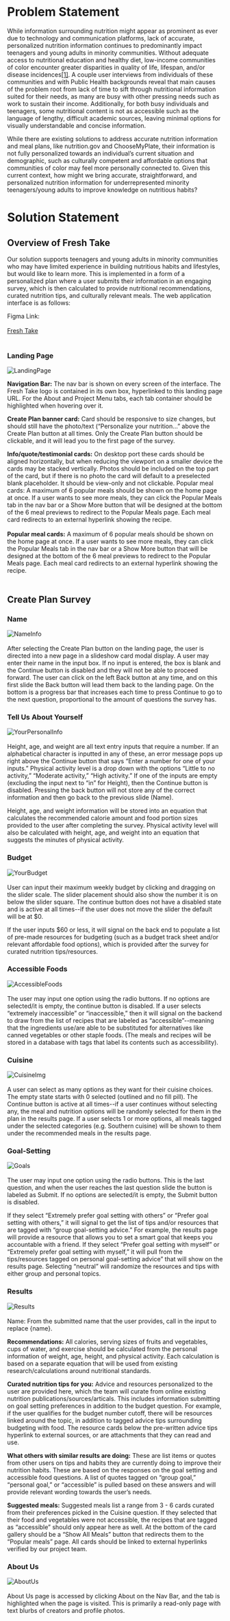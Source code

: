 # Problem Statement

While information surrounding nutrition might appear as prominent as ever due to technology and communication platforms, lack of accurate, personalized nutrition information continues to predominantly impact teenagers and young adults in minority communities. Without adequate access to nutritional education and healthy diet, low-income communities of color encounter greater disparities in quality of life, lifespan, and/or disease incidences[[1]](https://www.ncbi.nlm.nih.gov/pmc/articles/PMC2729116/). A couple user interviews from individuals of these communities and with Public Health backgrounds reveal that main causes of the problem root from lack of time to sift through nutritional information suited for their needs, as many are busy with other pressing needs such as work to sustain their income. Additionally, for both busy individuals and teenagers, some nutritional content is not as accessible such as the language of lengthy, difficult academic sources, leaving minimal options for visually understandable and concise information.

While there are existing solutions to address accurate nutrition information and meal plans, like nutrition.gov and ChooseMyPlate, their information is not fully personalized towards an individual’s current situation and demographic, such as culturally competent and affordable options that communities of color may feel more personally connected to. Given this current context, how might we bring accurate, straightforward, and personalized nutrition information for underrepresented minority teenagers/young adults to improve knowledge on nutritious habits?

# Solution Statement


## Overview of Fresh Take ##
Our solution supports teenagers and young adults in minority communities who may have limited experience in building nutritious habits and lifestyles, but would like to learn more. This is implemented in a form of a personalized plan where a user submits their information in an engaging survey, which is then calculated to provide nutritional recommendations, curated nutrition tips, and culturally relevant meals. The web application interface is as follows:

Figma Link: <br></br> [Fresh Take](https://www.figma.com/file/0rxNfC7CmNp9xTu8dCy3Q0/INFO-442-Design?node-id=12380%3A0)
<br></br>

### Landing Page ###
![LandingPage](img/1_home.png)

 __Navigation Bar:__
The nav bar is shown on every screen of the interface. The Fresh Take logo is contained in its own box, hyperlinked to this landing page URL. For the About and Project Menu tabs, each tab container should be highlighted when hovering over it.

__Create Plan banner card:__ Card should be responsive to size changes, but should still have the photo/text (“Personalize your nutrition…” above the Create Plan button at all times. Only the Create Plan button should be clickable, and it will lead you to the first page of the survey.

__Info/quote/testimonial cards:__ On desktop port these cards should be aligned horizontally, but when reducing the viewport on a smaller device the cards may be stacked vertically. Photos should be included on the top part of the card, but if there is no photo the card will default to a preselected blank placeholder. It should be view-only and not clickable.
Popular meal cards: A maximum of 6 popular meals should be shown on the home page at once. If a user wants to see more meals, they can click the Popular Meals tab in the nav bar or a Show More button that will be designed at the bottom of the 6 meal previews to redirect to the Popular Meals page. Each meal card redirects to an external hyperlink showing the recipe.
<br></br>
__Popular meal cards:__ A maximum of 6 popular meals should be shown on the home page at once. If a user wants to see more meals, they can click the Popular Meals tab in the nav bar or a Show More button that will be designed at the bottom of the 6 meal previews to redirect to the Popular Meals page. Each meal card redirects to an external hyperlink showing the recipe.
<br></br>
## Create Plan Survey ##
### Name ###
![NameInfo](img/2_name.png)<br></br>
After selecting the Create Plan button on the landing page, the user is directed into a new page in a slideshow card modal display. A user may enter their name in the input box. If no input is entered, the box is blank and the Continue button is disabled and they will not be able to proceed forward. The user can click on the left Back button at any time, and on this first slide the Back button will lead them back to the landing page. On the bottom is a progress bar that increases each time to press Continue to go to the next question, proportional to the amount of questions the survey has.
### Tell Us About Yourself ###
![YourPersonalInfo](img/3_personal_info.png)<br></br>
Height, age, and weight are all text entry inputs that require a number. If an alphabetical character is inputted in any of these, an error message pops up right above the Continue button that says “Enter a number for one of your inputs.” Physical activity level is a drop down with the options “Little to no activity,” “Moderate activity,” “High activity.” If one of the inputs are empty (excluding the input next to “in” for Height), then the Continue button is disabled. Pressing the back button will not store any of the correct information and then go back to the previous slide (Name).

Height, age, and weight information will be stored into an equation that calculates the recommended calorie amount and food portion sizes provided to the user after completing the survey. Physical activity level will also be calculated with height, age, and weight into an equation that suggests the minutes of physical activity.
### Budget ###
![YourBudget](img/4_budget.png)<br></br>
User can input their maximum weekly budget by clicking and dragging on the slider scale. The slider placement should also show the number it is on below the slider square. The continue button does not have a disabled state and is active at all times--if the user does not move the slider the default will be at $0.

If the user inputs $60 or less, it will signal on the back end to populate a list of pre-made resources for budgeting (such as a budget track sheet and/or relevant affordable food options), which is provided after the survey for curated nutrition tips/resources.
### Accessible Foods ###
![AccessibleFoods](img/5_accessible.png)<br></br>
The user may input one option using the radio buttons. If no options are selected/it is empty, the continue button is disabled. If a user selects “extremely inaccessible” or “inaccessible,” then it will signal on the backend to draw from the list of recipes that are labeled as “accessible”--meaning that the ingredients use/are able to be substituted for alternatives like canned vegetables or other staple foods. (The meals and recipes will be stored in a database with tags that label its contents such as accessibility).
### Cuisine ###
![CuisineImg](img/6_cuisine.png)<br></br>
A user can select as many options as they want for their cuisine choices. The empty state starts with 0 selected (outlined and no fill pill). The Continue button is active at all times--if a user continues without selecting any, the meal and nutrition options will be randomly selected for them in the plan in the results page. If a user selects 1 or more options, all meals tagged under the selected categories (e.g. Southern cuisine) will be shown to them under the recommended meals in the results page.
### Goal-Setting ###
![Goals](img/7_nutrition.png)<br></br>
The user may input one option using the radio buttons. This is the last question, and when the user reaches the last question slide the button is labeled as Submit. If no options are selected/it is empty, the Submit button is disabled.

If they select “Extremely prefer goal setting with others” or “Prefer goal setting with others,” it will signal to get the list of tips and/or resources that are tagged with “group goal-setting advice.”  For example, the results page will provide a resource that allows you to set a smart goal that keeps you accountable with a friend. If they select “Prefer goal setting with myself” or “Extremely prefer goal setting with myself,” it will pull from the tips/resources tagged on personal goal-setting advice” that will show on the results page. Selecting “neutral” will randomize the resources and tips with either group and personal topics.

### Results ###
![Results](img/8_results.png)<br></br>
Name: From the submitted name that the user provides, call in the input to replace {name}.

__Recommendations:__ All calories, serving sizes of fruits and vegetables, cups of water, and exercise should be calculated from the personal information of weight, age, height, and physical activity. Each calculation is based on a separate equation that will be used from existing research/calculations around nutritional standards.

__Curated nutrition tips for you:__ Advice and resources personalized to the user are provided here, which the team will curate from online existing nutrition publications/sources/articals. This includes information submitting on goal setting preferences in addition to the budget question. For example, if the user qualifies for the budget number cutoff, there will be resources linked around the topic, in addition to tagged advice tips surrounding budgeting with food. The resource cards below the pre-written advice tips hyperlink to external sources, or are attachments that they can read and use.

__What others with similar results are doing:__ These are list items or quotes from other users on tips and habits they are currently doing to improve their nutrition habits. These are based on the responses on the goal setting and accessible food questions. A list of quotes tagged on “group goal,” “personal goal,” or “accessible” is pulled based on these answers and will provide relevant wording towards the user’s needs.

__Suggested meals:__ Suggested meals list a range from 3 - 6 cards curated from their preferences picked in the Cuisine question. If they selected that their food and vegetables were not accessible, the recipes that are tagged as “accessible” should only appear here as well. At the bottom of the card gallery should be a “Show All Meals” button that redirects them to the “Popular meals” page. All cards should be linked to external hyperlinks verified by our project team.

### About Us ###
![AboutUs](img/9_about.png)<br></br>
About Us page is accessed by clicking About on the Nav Bar, and the tab is highlighted when the page is visited. This is primarily a read-only page with text blurbs of creators and profile photos.
